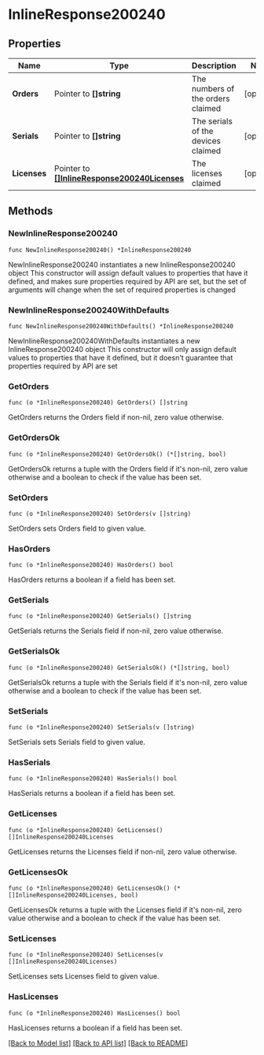 # InlineResponse200240

## Properties

Name | Type | Description | Notes
------------ | ------------- | ------------- | -------------
**Orders** | Pointer to **[]string** | The numbers of the orders claimed | [optional] 
**Serials** | Pointer to **[]string** | The serials of the devices claimed | [optional] 
**Licenses** | Pointer to [**[]InlineResponse200240Licenses**](InlineResponse200240Licenses.md) | The licenses claimed | [optional] 

## Methods

### NewInlineResponse200240

`func NewInlineResponse200240() *InlineResponse200240`

NewInlineResponse200240 instantiates a new InlineResponse200240 object
This constructor will assign default values to properties that have it defined,
and makes sure properties required by API are set, but the set of arguments
will change when the set of required properties is changed

### NewInlineResponse200240WithDefaults

`func NewInlineResponse200240WithDefaults() *InlineResponse200240`

NewInlineResponse200240WithDefaults instantiates a new InlineResponse200240 object
This constructor will only assign default values to properties that have it defined,
but it doesn't guarantee that properties required by API are set

### GetOrders

`func (o *InlineResponse200240) GetOrders() []string`

GetOrders returns the Orders field if non-nil, zero value otherwise.

### GetOrdersOk

`func (o *InlineResponse200240) GetOrdersOk() (*[]string, bool)`

GetOrdersOk returns a tuple with the Orders field if it's non-nil, zero value otherwise
and a boolean to check if the value has been set.

### SetOrders

`func (o *InlineResponse200240) SetOrders(v []string)`

SetOrders sets Orders field to given value.

### HasOrders

`func (o *InlineResponse200240) HasOrders() bool`

HasOrders returns a boolean if a field has been set.

### GetSerials

`func (o *InlineResponse200240) GetSerials() []string`

GetSerials returns the Serials field if non-nil, zero value otherwise.

### GetSerialsOk

`func (o *InlineResponse200240) GetSerialsOk() (*[]string, bool)`

GetSerialsOk returns a tuple with the Serials field if it's non-nil, zero value otherwise
and a boolean to check if the value has been set.

### SetSerials

`func (o *InlineResponse200240) SetSerials(v []string)`

SetSerials sets Serials field to given value.

### HasSerials

`func (o *InlineResponse200240) HasSerials() bool`

HasSerials returns a boolean if a field has been set.

### GetLicenses

`func (o *InlineResponse200240) GetLicenses() []InlineResponse200240Licenses`

GetLicenses returns the Licenses field if non-nil, zero value otherwise.

### GetLicensesOk

`func (o *InlineResponse200240) GetLicensesOk() (*[]InlineResponse200240Licenses, bool)`

GetLicensesOk returns a tuple with the Licenses field if it's non-nil, zero value otherwise
and a boolean to check if the value has been set.

### SetLicenses

`func (o *InlineResponse200240) SetLicenses(v []InlineResponse200240Licenses)`

SetLicenses sets Licenses field to given value.

### HasLicenses

`func (o *InlineResponse200240) HasLicenses() bool`

HasLicenses returns a boolean if a field has been set.


[[Back to Model list]](../README.md#documentation-for-models) [[Back to API list]](../README.md#documentation-for-api-endpoints) [[Back to README]](../README.md)


